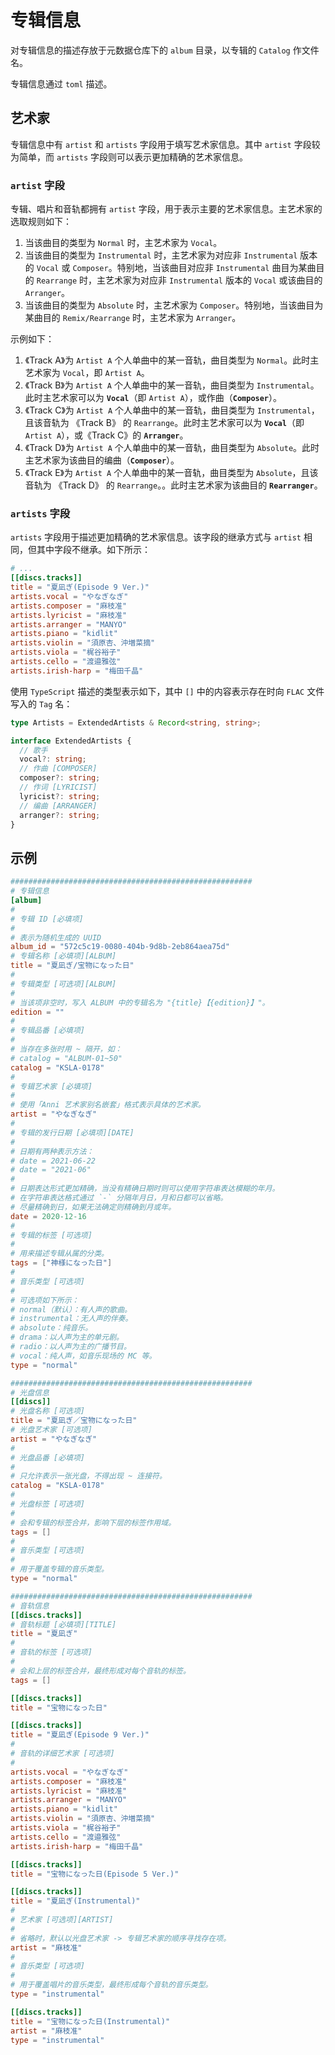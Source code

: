 # 专辑信息

对专辑信息的描述存放于元数据仓库下的 `album` 目录，以专辑的 `Catalog` 作文件名。

专辑信息通过 `toml` 描述。

## 艺术家

专辑信息中有 `artist` 和 `artists` 字段用于填写艺术家信息。其中 `artist` 字段较为简单，而 `artists` 字段则可以表示更加精确的艺术家信息。

### `artist` 字段

专辑、唱片和音轨都拥有 `artist` 字段，用于表示主要的艺术家信息。主艺术家的选取规则如下：

1. 当该曲目的类型为 `Normal` 时，主艺术家为 `Vocal`。
2. 当该曲目的类型为 `Instrumental` 时，主艺术家为对应非 `Instrumental` 版本的 `Vocal` 或 `Composer`。特别地，当该曲目对应非 `Instrumental` 曲目为某曲目的 `Rearrange` 时，主艺术家为对应非 `Instrumental` 版本的 `Vocal` 或该曲目的 `Arranger`。
3. 当该曲目的类型为 `Absolute` 时，主艺术家为 `Composer`。特别地，当该曲目为某曲目的 `Remix/Rearrange` 时，主艺术家为 `Arranger`。

示例如下：

1. 《Track A》为 `Artist A` 个人单曲中的某一音轨，曲目类型为 `Normal`。此时主艺术家为 `Vocal`，即 `Artist A`。
2. 《Track B》为 `Artist A` 个人单曲中的某一音轨，曲目类型为 `Instrumental`。此时主艺术家可以为 **`Vocal`**（即 `Artist A`），或作曲（**`Composer`**）。
3. 《Track C》为 `Artist A` 个人单曲中的某一音轨，曲目类型为 `Instrumental`，且该音轨为 《Track B》 的 `Rearrange`。此时主艺术家可以为 **`Vocal`**（即 `Artist A`），或《Track C》的 **`Arranger`**。
4. 《Track D》为 `Artist A` 个人单曲中的某一音轨，曲目类型为 `Absolute`。此时主艺术家为该曲目的编曲（**`Composer`**）。
5. 《Track E》为 `Artist A` 个人单曲中的某一音轨，曲目类型为 `Absolute`，且该音轨为 《Track D》 的 `Rearrange`。。此时主艺术家为该曲目的 **`Rearranger`**。

### `artists` 字段

`artists` 字段用于描述更加精确的艺术家信息。该字段的继承方式与 `artist` 相同，但其中字段不继承。如下所示：

```toml
# ...
[[discs.tracks]]
title = "夏凪ぎ(Episode 9 Ver.)"
artists.vocal = "やなぎなぎ"
artists.composer = "麻枝准"
artists.lyricist = "麻枝准"
artists.arranger = "MANYO"
artists.piano = "kidlit"
artists.violin = "須原杏、沖増菜摘"
artists.viola = "梶谷裕子"
artists.cello = "渡邉雅弦"
artists.irish-harp = "梅田千晶"
```

使用 `TypeScript` 描述的类型表示如下，其中 `[]` 中的内容表示存在时向 `FLAC` 文件写入的 `Tag` 名：

```typescript
type Artists = ExtendedArtists & Record<string, string>;

interface ExtendedArtists {
  // 歌手
  vocal?: string;
  // 作曲 [COMPOSER]
  composer?: string;
  // 作词 [LYRICIST]
  lyricist?: string;
  // 编曲 [ARRANGER]
  arranger?: string;
}
```

## 示例

```toml
######################################################
# 专辑信息
[album]
#
# 专辑 ID [必填项]
#
# 表示为随机生成的 UUID
album_id = "572c5c19-0080-404b-9d8b-2eb864aea75d"
# 专辑名称 [必填项][ALBUM]
title = "夏凪ぎ/宝物になった日"
#
# 专辑类型 [可选项][ALBUM]
#
# 当该项非空时，写入 ALBUM 中的专辑名为 "{title}【{edition}】"。
edition = ""
#
# 专辑品番 [必填项]
#
# 当存在多张时用 ~ 隔开，如：
# catalog = "ALBUM-01~50"
catalog = "KSLA-0178"
#
# 专辑艺术家 [必填项]
#
# 使用「Anni 艺术家别名嵌套」格式表示具体的艺术家。
artist = "やなぎなぎ"
#
# 专辑的发行日期 [必填项][DATE]
#
# 日期有两种表示方法：
# date = 2021-06-22
# date = "2021-06"
# 
# 日期表达形式更加精确，当没有精确日期时则可以使用字符串表达模糊的年月。
# 在字符串表达格式通过 `-` 分隔年月日，月和日都可以省略。
# 尽量精确到日，如果无法确定则精确到月或年。
date = 2020-12-16
#
# 专辑的标签 [可选项]
#
# 用来描述专辑从属的分类。
tags = ["神様になった日"]
#
# 音乐类型 [可选项]
#
# 可选项如下所示：
# normal（默认）：有人声的歌曲。
# instrumental：无人声的伴奏。
# absolute：纯音乐。
# drama：以人声为主的单元剧。
# radio：以人声为主的广播节目。
# vocal：纯人声，如音乐现场的 MC 等。
type = "normal"

######################################################
# 光盘信息
[[discs]]
# 光盘名称 [可选项]
title = "夏凪ぎ／宝物になった日"
# 光盘艺术家 [可选项]
artist = "やなぎなぎ"
#
# 光盘品番 [必填项]
#
# 只允许表示一张光盘，不得出现 ~ 连接符。
catalog = "KSLA-0178"
#
# 光盘标签 [可选项]
#
# 会和专辑的标签合并，影响下层的标签作用域。
tags = []
#
# 音乐类型 [可选项]
#
# 用于覆盖专辑的音乐类型。
type = "normal"

######################################################
# 音轨信息
[[discs.tracks]]
# 音轨标题 [必填项][TITLE]
title = "夏凪ぎ"
#
# 音轨的标签 [可选项]
#
# 会和上层的标签合并，最终形成对每个音轨的标签。
tags = []

[[discs.tracks]]
title = "宝物になった日"

[[discs.tracks]]
title = "夏凪ぎ(Episode 9 Ver.)"
#
# 音轨的详细艺术家 [可选项]
#
artists.vocal = "やなぎなぎ"
artists.composer = "麻枝准"
artists.lyricist = "麻枝准"
artists.arranger = "MANYO"
artists.piano = "kidlit"
artists.violin = "須原杏、沖増菜摘"
artists.viola = "梶谷裕子"
artists.cello = "渡邉雅弦"
artists.irish-harp = "梅田千晶"

[[discs.tracks]]
title = "宝物になった日(Episode 5 Ver.)"

[[discs.tracks]]
title = "夏凪ぎ(Instrumental)"
#
# 艺术家 [可选项][ARTIST]
#
# 省略时，默认以光盘艺术家 -> 专辑艺术家的顺序寻找存在项。
artist = "麻枝准"
#
# 音乐类型 [可选项]
#
# 用于覆盖唱片的音乐类型，最终形成每个音轨的音乐类型。
type = "instrumental"

[[discs.tracks]]
title = "宝物になった日(Instrumental)"
artist = "麻枝准"
type = "instrumental"
```
